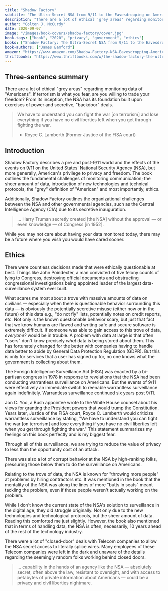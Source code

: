 ```yaml
---
title: "Shadow Factory"
subtitle: "The Ultra-Secret NSA from 9/11 to the Eavesdropping on America"
description: "There are a lot of ethical 'grey areas' regarding monitoring data of 'Americans'. If terrorism is what you fear, are you willing to trade your freedom?  From it's inception, the NSA has it's foundation built upon exercises of power and secretive, 'backdoor' deals."
author: "Colton J. McCurdy"
date: 2020-09-07
image: "/images/book-covers/shadow-factory/cover.jpg"
book-tags: ["book", "2020", "privacy", "government", "ethics"]
books: ["Shadow Factory: The Ultra-Secret NSA from 9/11 to the Eavesdropping on America"]
book-authors: ["James Bamford"]
amazon: "https://www.amazon.com/Shadow-Factory-NSA-Eavesdropping-America/dp/0307279391"
thriftbooks: "https://www.thriftbooks.com/w/the-shadow-factory-the-ultra-secret-nsa-from-911-to-the-eavesdropping-on-america_james-bamford/259509/#edition=5370963&idiq=5607993"
---
```


## Three-sentence summary
There are a lot of ethical "grey areas" regarding monitoring data of "Americans". If terrorism is what you fear, are you willing to trade your freedom?  From its inception, the NSA has its foundation built upon exercises of power and secretive, "backdoor" deals.

> We have to understand you can fight the war [on terrorism] and lose everything if you have no civil liberties left when you get through fighting the war.
> - Royce C. Lamberth (Former Justice of the FISA court)

## Introduction
Shadow Factory describes a pre and post-9/11 world and the effects of the events on 9/11 on the United States' National Security Agency (NSA), but more generally, American's privilege to privacy and freedom. The book outlines the fundamental challenges of monitoring communication; the sheer amount of data, introduction of new technologies and technical protocols, the "grey" definition of "American" and most importantly, ethics.

Additionally, Shadow Factory outlines the organizational challenges between the NSA and other governmental agencies, such as the Central Intelligence Agency (CIA) due to its secretive inauguration.

> ... Harry Truman secretly created [the NSA] without the approval — or even knowledge — of Congress [in 1952].

While you may not care about having your data monitored today, there may be a future where you wish you would have cared sooner.

## Ethics
There were countless decisions made that were ethically questionable at best. Things like John Poindexter, a man convicted of five felony counts of lying to Congress, destroying official documents and obstructing congressional investigations being appointed leader of the largest data-surveillance system ever built.

What scares me most about a trove with massive amounts of data on civilians — especially when there is questionable behavior surrounding this data — is obviously the potentially secretive misuse (either now or in the future) of this data e.g., "do not fly" lists, potentially notes on credit reports, etc. Not only is the known questionable behavior scary, but just that fact that we know humans are flawed and writing safe and secure software is extremely difficult. If someone was able to gain access to this trove of data, *everyone?* would be in trouble. A problem with data at large is that often "users" don't know precisely *what* data is being stored about them. This has fortunately changed for the better with companies having to handle data better to abide by General Data Protection Regulation (GDPR). But this is only for services that a user has signed up for, no one knows what the government is collecting about them.

The Foreign Intelligence Surveillance Act (FISA) was enacted by a bi-partisan congress in 1978 in response to revelations that the NSA had been conducting warrantless surveillance on Americans. But the events of 9/11 were effectively an immediate switch to reenable warrantless surveillance again indefinitely. Warrantless surveillance continued six years post 9/11.

Jon C. Yoo, a Bush appointee wrote to the White House counsel about his views for granting the President powers that would trump the Constitution. Years later, Justice of the FISA court, Royce C. Lamberth would criticize warrantless surveillance by stating, "We have to understand you can fight the war [on terrorism] and lose everything if you have no civil liberties left when you get through fighting the war." This statement summarizes my feelings on this book perfectly and is my biggest fear.

Through all of this surveillance, we are trying to reduce the value of privacy to less than the opportunity cost of an attack.

There was also a lot of corrupt behavior at the NSA by high-ranking folks, pressuring those below them to do the surveillance on Americans.

Relating to the trove of data, the NSA is known for "throwing more people" at problems by hiring contractors etc. It was mentioned in the book that the mentality of the NSA was along the lines of more "butts in seats" meant tackling the problem, even if those people weren't actually working on the problem.

While I don't know the current state of the NSA's solution to surveillance in the digital age, they did struggle originally. Not only due to the new technologies and technological protocols, but the sheer amount of data. Reading this comforted me just slightly. However, the book also mentioned that in terms of handling data, the NSA is often, necessarily, 10 years ahead of the rest of the technology industry.

There were a lot of "closed-door" deals with Telecom companies to allow the NSA secret access to literally splice wires. Many employees of these Telecom companies were left in the dark and unaware of the details regarding the seemingly random folks working behind closed doors.

> ... capability in the hands of an agency like the NSA — absolutely secret, often above the law, resistant to oversight, and with access to petabytes of private information about Americans — could be a privacy and civil liberties nightmare.
